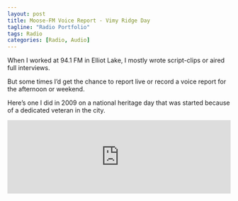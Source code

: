 ```yaml
---
layout: post
title: Moose-FM Voice Report - Vimy Ridge Day
tagline: "Radio Portfolio"
tags: Radio
categories: [Radio, Audio]
---
```


When I worked at 94.1 FM in Elliot Lake, I mostly wrote script-clips or aired full interviews. 

But some times I’d get the chance to report live or record a voice report for the afternoon or weekend. 

Here’s one I did in 2009 on a national heritage day that was started because of a dedicated veteran in the city.


<iframe width="100%" height="166" scrolling="no" frameborder="no" src="https://w.soundcloud.com/player/?url=https%3A//api.soundcloud.com/tracks/157736881&amp;color=ff5500&amp;auto_play=false&amp;hide_related=false&amp;show_comments=true&amp;show_user=true&amp;show_reposts=false"></iframe>
